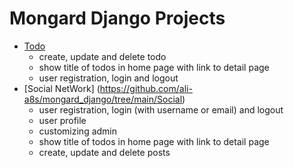 # Mongard Django Projects 

+ [Todo](https://github.com/ali-a8s/mongard_django/tree/main/ToDo)
  - create, update and delete todo
  - show title of todos in home page with link to detail page
  - user registration, login and logout
+ [Social NetWork] (https://github.com/ali-a8s/mongard_django/tree/main/Social)
  - user registration, login (with username or email) and logout
  - user profile
  - customizing admin 
  - show title of todos in home page with link to detail page 
  - create, update and delete posts